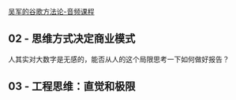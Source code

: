 [吴军的谷歌方法论-音频课程](https://www.youtube.com/watch?v=4FCnX02GVh8&list=PLsIONjqUYn2dGjZebe6TJaeQClKEUfPSk&index=3)



## 02 - 思维方式决定商业模式

 人其实对大数字是无感的，能否从人的这个局限思考一下如何做好报告？ 

## 03 - 工程思维：直觉和极限

